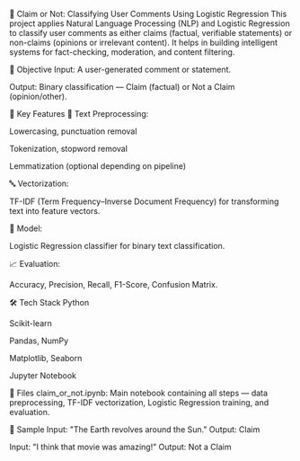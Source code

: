 🧠 Claim or Not: Classifying User Comments Using Logistic Regression
This project applies Natural Language Processing (NLP) and Logistic Regression to classify user comments as either claims (factual, verifiable statements) or non-claims (opinions or irrelevant content). It helps in building intelligent systems for fact-checking, moderation, and content filtering.

📝 Objective
Input: A user-generated comment or statement.

Output: Binary classification — Claim (factual) or Not a Claim (opinion/other).

🚀 Key Features
🧹 Text Preprocessing:

Lowercasing, punctuation removal

Tokenization, stopword removal

Lemmatization (optional depending on pipeline)

🔤 Vectorization:

TF-IDF (Term Frequency–Inverse Document Frequency) for transforming text into feature vectors.

🤖 Model:

Logistic Regression classifier for binary text classification.

📈 Evaluation:

Accuracy, Precision, Recall, F1-Score, Confusion Matrix.

🛠️ Tech Stack
Python

Scikit-learn

Pandas, NumPy

Matplotlib, Seaborn

Jupyter Notebook

📁 Files
claim_or_not.ipynb: Main notebook containing all steps — data preprocessing, TF-IDF vectorization, Logistic Regression training, and evaluation.

📌 Sample
Input:
"The Earth revolves around the Sun."
Output: Claim

Input:
"I think that movie was amazing!"
Output: Not a Claim

